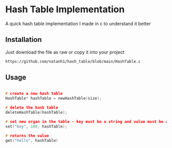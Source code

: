 # Hash Table Implementation

A quick hash table implementation I made in c to understand it better

## Installation

Just download the file as raw or copy it into your project

```bash
https://github.com/natanh1/hash_table/blob/main/HashTable.c
```

## Usage

```c

# create a new hash table
HashTable* hashTable = newHashTable(size);

# delete the hash table
deleteHashTable(hashTable);

# set new organ in the table - key must be a string and value must be an int
set("key", 100, hashTable);

# returns the value
get("hello", hashTable)
```
